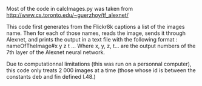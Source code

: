 Most of the code in calcImages.py was taken from http://www.cs.toronto.edu/~guerzhoy/tf_alexnet/

This code first generates from the Flickr8k captions a list of the images name.
Then for each of those names, reads the image, sends it through Alexnet, and prints the output in a text file with the following format : 
nameOfTheImage#x y z t ...
Where x, y, z, t... are the output numbers of the 7th layer of the Alexnet neural network.

Due to computationnal limitations (this was run on a personnal computer), this code only treats 2 000 images at a time (those whose id is between the constants deb and fin defined l.48.)